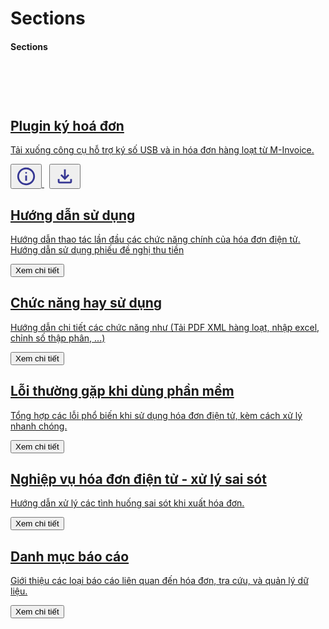 # Sections

#### Sections

<div class="card-grid">

<a class="card" href="../../minvoice1/huong-dan/cai-dat-plugin">
  <div class="card-icon" style="
  width: 58px;
  height: 58px;
  background-image: url('../../assets/icons/plugin_v2.ico');
  background-repeat: no-repeat;
  background-size: contain;
  background-position: center;
  border-radius: 8px;"></div>
  <div>
    <h2 class="card-title">Plugin ký hoá đơn</h2>
    <p class="card-desc">Tải xuống công cụ hỗ trợ ký số USB và in hóa đơn hàng loạt từ M-Invoice.</p>
  </div>
  <div class="card-overlay">
    <button class="icon-btn"
      title="Xem hướng dẫn">
      <svg xmlns="http://www.w3.org/2000/svg" height="34px" viewBox="0 -960 960 960" width="34px" fill="#363793"><path d="M440-280h80v-240h-80v240Zm40-320q17 0 28.5-11.5T520-640q0-17-11.5-28.5T480-680q-17 0-28.5 11.5T440-640q0 17 11.5 28.5T480-600Zm0 520q-83 0-156-31.5T197-197q-54-54-85.5-127T80-480q0-83 31.5-156T197-763q54-54 127-85.5T480-880q83 0 156 31.5T763-763q54 54 85.5 127T880-480q0 83-31.5 156T763-197q-54 54-127 85.5T480-80Zm0-80q134 0 227-93t93-227q0-134-93-227t-227-93q-134 0-227 93t-93 227q0 134 93 227t227 93Zm0-320Z"/></svg>
    </button>
<button class="icon-btn" 
        style="margin-left: 8px;" 
        onclick="event.stopPropagation(); window.open('https://plugin.minvoice.com.vn/MinvoicePlugin/setup.exe', '_blank')" 
        title="Tải xuống">
  <svg xmlns="http://www.w3.org/2000/svg" height="34px" viewBox="0 -960 960 960" width="34px" fill="#363793">
    <path d="M480-320 280-520l56-58 104 104v-326h80v326l104-104 56 58-200 200ZM240-160q-33 0-56.5-23.5T160-240v-120h80v120h480v-120h80v120q0 33-23.5 56.5T720-160H240Z"/></svg>
</button>
  </div>
</a>

<a class="card" href="../../minvoice1/huong-dan/dang-nhap">
  <div class="card-icon" style="mask-image: url('../../assets/icons/huong-dan-su-dung.svg');"></div>
  <div>
    <h2 class="card-title">Hướng dẫn sử dụng</h2>
    <p class="card-desc">Hướng dẫn thao tác lần đầu các chức năng chính của hóa đơn điện tử. <br> Hướng dẫn sử dụng phiếu đề nghị thu tiền</p>
  </div>
  <div class="card-overlay"><button><i class="fa fa-eye"></i> Xem chi tiết</button></div>
</a>

<a class="card" href="../../minvoice1/huong-dan/in-hang-loat">
  <div class="card-icon" style="mask-image: url('../../assets/icons/chung-nang-hay-su-dung.svg');"></div>
  <div>
    <h2 class="card-title">Chức năng hay sử dụng</h2>
    <p class="card-desc">Hướng dẫn chi tiết các chức năng như (Tải PDF XML hàng loạt, nhập excel, chỉnh số thập phân, ...)</p>
  </div>
   <div class="card-overlay"><button><i class="fa fa-eye"></i> Xem chi tiết</button></div>

</a>

<a class="card" href="../../minvoice1/loi-thuong-gap/gui-mail-loi/">
  <div class="card-icon" style="mask-image: url('../../assets/icons/cac-loi-thuong-gap.svg');"></div>
  <div>
    <h2 class="card-title">Lỗi thường gặp khi dùng phần mềm</h2>
    <p class="card-desc">Tổng hợp các lỗi phổ biến khi sử dụng hóa đơn điện tử, kèm cách xử lý nhanh chóng.</p>
  </div>
  <div class="card-overlay"><button><i class="fa fa-eye"></i> Xem chi tiết</button></div>

</a>

<a class="card" href="../../minvoice1/xu-ly-sai-sot/thay-the/">
  <div class="card-icon" style="mask-image: url('../../assets/icons/nghiep-vu-sai-sot.svg');"></div>
  <div>
    <h2 class="card-title">Nghiệp vụ hóa đơn điện tử - xử lý sai sót</h2>
    <p class="card-desc">Hướng dẫn xử lý các tình huống sai sót khi xuất hóa đơn.</p>
  </div>
   <div class="card-overlay"><button><i class="fa fa-eye"></i> Xem chi tiết</button></div>

</a>

<a class="card" href="../../minvoice1/danh-muc-bao-cao/bao-cao-chi-tiet/">
  <div class="card-icon" style="mask-image: url('../../assets/icons/bao-cao.svg');"></div>
  <div>
    <h2 class="card-title">Danh mục báo cáo</h2>
    <p class="card-desc">Giới thiệu các loại báo cáo liên quan đến hóa đơn, tra cứu, và quản lý dữ liệu.</p>
  </div>
  <div class="card-overlay"><button><i class="fa fa-eye"></i> Xem chi tiết</button></div>

</a>

</div>

